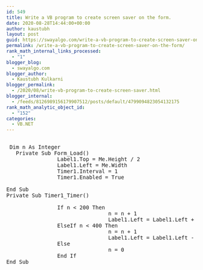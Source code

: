 ```yaml
---
id: 549
title: Write a VB program to create screen saver on the form.
date: 2020-08-28T14:44:00+00:00
author: kaustubh
layout: post
guid: https://swayalgo.com/write-a-vb-program-to-create-screen-saver-on-the-form/
permalink: /write-a-vb-program-to-create-screen-saver-on-the-form/
rank_math_internal_links_processed:
  - "1"
blogger_blog:
  - swayalgo.com
blogger_author:
  - Kaustubh Kulkarni
blogger_permalink:
  - /2020/08/write-vb-program-to-create-screen-saver.html
blogger_internal:
  - /feeds/8126989156179907512/posts/default/4799094823054132175
rank_math_analytic_object_id:
  - "152"
categories:
  - VB.NET
---
```

<pre><br /> Dim n As Integer<br />   Private Sub Form_Load()<br />                Label1.Top = Me.Height / 2<br />                Label1.Left = Me.Width<br />                Timer1.Interval = 1<br />                Timer1.Enabled = True<br />               <br />End Sub<br />Private Sub Timer1_Timer()<br />               <br />                If n &lt; 200 Then<br />                                n = n + 1<br />                                Label1.Left = Label1.Left + Val(10)<br />                ElseIf n &lt; 400 Then<br />                                n = n + 1<br />                                Label1.Left = Label1.Left - Val(10)<br />                Else<br />                                n = 0<br />                End If<br />End Sub<br /><br /><br /><br /><br /></pre>
